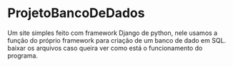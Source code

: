 # ProjetoBancoDeDados
Um site simples feito com framework Django de python, nele usamos a função do próprio framework para criação de um banco de dado em SQL.
baixar os arquivos caso queira ver como está o funcionamento do programa.
